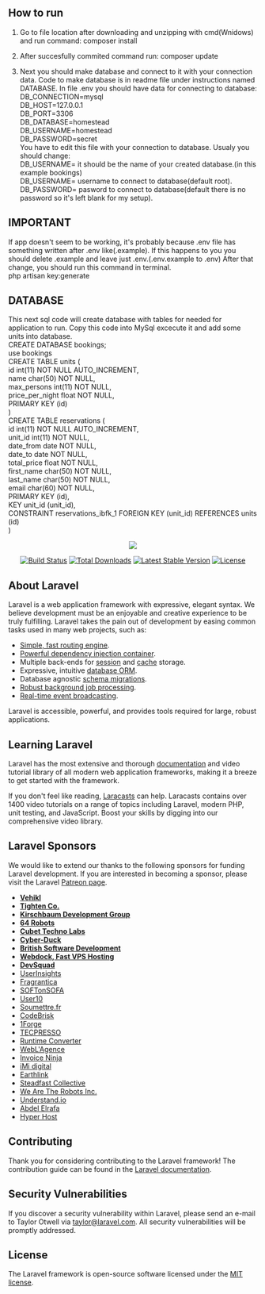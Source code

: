 ## How to run

1. Go to file location after downloading and unzipping with cmd(Wnidows) and run command: composer install
2. After succesfully commited command run: composer update

3. Next you should make database and connect to it with your connection data. Code to make database is in readme file under instructions named DATABASE. In file .env you should have data for connecting to database:</br>
DB_CONNECTION=mysql</br>
DB_HOST=127.0.0.1</br>
DB_PORT=3306</br>
DB_DATABASE=homestead</br>
DB_USERNAME=homestead</br>
DB_PASSWORD=secret</br>
You have to edit this file with your connection to database. Usualy you should change:</br> 
DB_USERNAME= it should be the name of your created database.(in this example bookings) </br>
DB_USERNAME= username to connect to database(default root).</br>
DB_PASSWORD= pasword to connect to database(default there is no password so it's left blank for my setup).

## IMPORTANT
If app doesn't seem to be working, it's probably because .env file has something written after .env like(.example). If this happens to you you should delete .example and leave just .env.(.env.example to .env)
After that change, you should run this command in terminal.</br>
php artisan key:generate

## DATABASE

This next sql code will create database with tables for needed for application to run. Copy this code into MySql excecute it and add some units into database.</br>
CREATE DATABASE bookings;</br>
use bookings</br>
CREATE TABLE units (</br>
id int(11) NOT NULL AUTO_INCREMENT,</br>
name char(50) NOT NULL,</br>
max_persons int(11) NOT NULL,</br>
price_per_night float NOT NULL,</br>
PRIMARY KEY (id)</br>
)</br>
CREATE TABLE reservations (</br>
id int(11) NOT NULL AUTO_INCREMENT,</br>
unit_id int(11) NOT NULL,</br>
date_from date NOT NULL,</br>
date_to date NOT NULL,</br>
total_price float NOT NULL,</br>
first_name char(50) NOT NULL,</br>
last_name char(50) NOT NULL,</br>
email char(60) NOT NULL,</br>
PRIMARY KEY (id),</br>
KEY unit_id (unit_id),</br>
CONSTRAINT reservations_ibfk_1 FOREIGN KEY (unit_id) REFERENCES units (id)</br>
)</br>
<p align="center"><img src="https://laravel.com/assets/img/components/logo-laravel.svg"></p>

<p align="center">
<a href="https://travis-ci.org/laravel/framework"><img src="https://travis-ci.org/laravel/framework.svg" alt="Build Status"></a>
<a href="https://packagist.org/packages/laravel/framework"><img src="https://poser.pugx.org/laravel/framework/d/total.svg" alt="Total Downloads"></a>
<a href="https://packagist.org/packages/laravel/framework"><img src="https://poser.pugx.org/laravel/framework/v/stable.svg" alt="Latest Stable Version"></a>
<a href="https://packagist.org/packages/laravel/framework"><img src="https://poser.pugx.org/laravel/framework/license.svg" alt="License"></a>
</p>

## About Laravel

Laravel is a web application framework with expressive, elegant syntax. We believe development must be an enjoyable and creative experience to be truly fulfilling. Laravel takes the pain out of development by easing common tasks used in many web projects, such as:

- [Simple, fast routing engine](https://laravel.com/docs/routing).
- [Powerful dependency injection container](https://laravel.com/docs/container).
- Multiple back-ends for [session](https://laravel.com/docs/session) and [cache](https://laravel.com/docs/cache) storage.
- Expressive, intuitive [database ORM](https://laravel.com/docs/eloquent).
- Database agnostic [schema migrations](https://laravel.com/docs/migrations).
- [Robust background job processing](https://laravel.com/docs/queues).
- [Real-time event broadcasting](https://laravel.com/docs/broadcasting).

Laravel is accessible, powerful, and provides tools required for large, robust applications.

## Learning Laravel

Laravel has the most extensive and thorough [documentation](https://laravel.com/docs) and video tutorial library of all modern web application frameworks, making it a breeze to get started with the framework.

If you don't feel like reading, [Laracasts](https://laracasts.com) can help. Laracasts contains over 1400 video tutorials on a range of topics including Laravel, modern PHP, unit testing, and JavaScript. Boost your skills by digging into our comprehensive video library.

## Laravel Sponsors

We would like to extend our thanks to the following sponsors for funding Laravel development. If you are interested in becoming a sponsor, please visit the Laravel [Patreon page](https://patreon.com/taylorotwell).

- **[Vehikl](https://vehikl.com/)**
- **[Tighten Co.](https://tighten.co)**
- **[Kirschbaum Development Group](https://kirschbaumdevelopment.com)**
- **[64 Robots](https://64robots.com)**
- **[Cubet Techno Labs](https://cubettech.com)**
- **[Cyber-Duck](https://cyber-duck.co.uk)**
- **[British Software Development](https://www.britishsoftware.co)**
- **[Webdock, Fast VPS Hosting](https://www.webdock.io/en)**
- **[DevSquad](https://devsquad.com)**
- [UserInsights](https://userinsights.com)
- [Fragrantica](https://www.fragrantica.com)
- [SOFTonSOFA](https://softonsofa.com/)
- [User10](https://user10.com)
- [Soumettre.fr](https://soumettre.fr/)
- [CodeBrisk](https://codebrisk.com)
- [1Forge](https://1forge.com)
- [TECPRESSO](https://tecpresso.co.jp/)
- [Runtime Converter](http://runtimeconverter.com/)
- [WebL'Agence](https://weblagence.com/)
- [Invoice Ninja](https://www.invoiceninja.com)
- [iMi digital](https://www.imi-digital.de/)
- [Earthlink](https://www.earthlink.ro/)
- [Steadfast Collective](https://steadfastcollective.com/)
- [We Are The Robots Inc.](https://watr.mx/)
- [Understand.io](https://www.understand.io/)
- [Abdel Elrafa](https://abdelelrafa.com)
- [Hyper Host](https://hyper.host)

## Contributing

Thank you for considering contributing to the Laravel framework! The contribution guide can be found in the [Laravel documentation](https://laravel.com/docs/contributions).

## Security Vulnerabilities

If you discover a security vulnerability within Laravel, please send an e-mail to Taylor Otwell via [taylor@laravel.com](mailto:taylor@laravel.com). All security vulnerabilities will be promptly addressed.

## License

The Laravel framework is open-source software licensed under the [MIT license](https://opensource.org/licenses/MIT).
